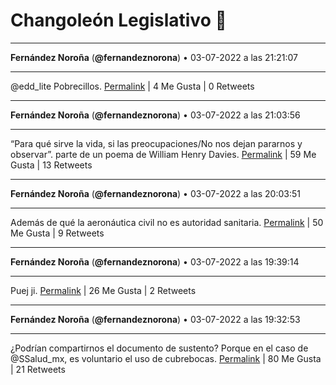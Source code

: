 # Changoleón Legislativo 🙈
*****
**Fernández Noroña** (**@fernandeznorona**) • 03-07-2022 a las 21:21:07
*****
@edd_lite Pobrecillos.
[Permalink](https://twitter.com/fernandeznorona/status/1543827222351446016) | 4 Me Gusta | 0 Retweets
*****
**Fernández Noroña** (**@fernandeznorona**) • 03-07-2022 a las 21:03:56
*****
“Para qué sirve la vida, si las preocupaciones/No nos dejan pararnos y observar”. parte de un poema de William Henry Davies.
[Permalink](https://twitter.com/fernandeznorona/status/1543822896870686722) | 59 Me Gusta | 13 Retweets
*****
**Fernández Noroña** (**@fernandeznorona**) • 03-07-2022 a las 20:03:51
*****
Además de qué la aeronáutica civil no es autoridad sanitaria.
[Permalink](https://twitter.com/fernandeznorona/status/1543807779047198720) | 50 Me Gusta | 9 Retweets
*****
**Fernández Noroña** (**@fernandeznorona**) • 03-07-2022 a las 19:39:14
*****
Puej ji.
[Permalink](https://twitter.com/fernandeznorona/status/1543801583070285824) | 26 Me Gusta | 2 Retweets
*****
**Fernández Noroña** (**@fernandeznorona**) • 03-07-2022 a las 19:32:53
*****
¿Podrían compartirnos el documento de sustento? Porque en el caso de @SSalud_mx, es voluntario el uso de cubrebocas.
[Permalink](https://twitter.com/fernandeznorona/status/1543799983673065473) | 80 Me Gusta | 21 Retweets
